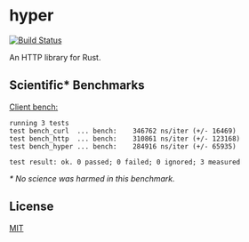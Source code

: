 # hyper

[![Build Status](https://travis-ci.org/seanmonstar/hyper.svg?branch=master)](https://travis-ci.org/seanmonstar/hyper)

An HTTP library for Rust.

## Scientific* Benchmarks

[Client bench:](./benches/client.rs)

```
running 3 tests
test bench_curl  ... bench:    346762 ns/iter (+/- 16469)
test bench_http  ... bench:    310861 ns/iter (+/- 123168)
test bench_hyper ... bench:    284916 ns/iter (+/- 65935)

test result: ok. 0 passed; 0 failed; 0 ignored; 3 measured
```

_* No science was harmed in this benchmark._

## License

[MIT](./LICENSE)
